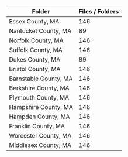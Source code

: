 | Folder                |   Files / Folders |
|-----------------------|-------------------|
| Essex County, MA      |               146 |
| Nantucket County, MA  |                89 |
| Norfolk County, MA    |               146 |
| Suffolk County, MA    |               146 |
| Dukes County, MA      |                89 |
| Bristol County, MA    |               146 |
| Barnstable County, MA |               146 |
| Berkshire County, MA  |               146 |
| Plymouth County, MA   |               146 |
| Hampshire County, MA  |               146 |
| Hampden County, MA    |               146 |
| Franklin County, MA   |               146 |
| Worcester County, MA  |               146 |
| Middlesex County, MA  |               146 |